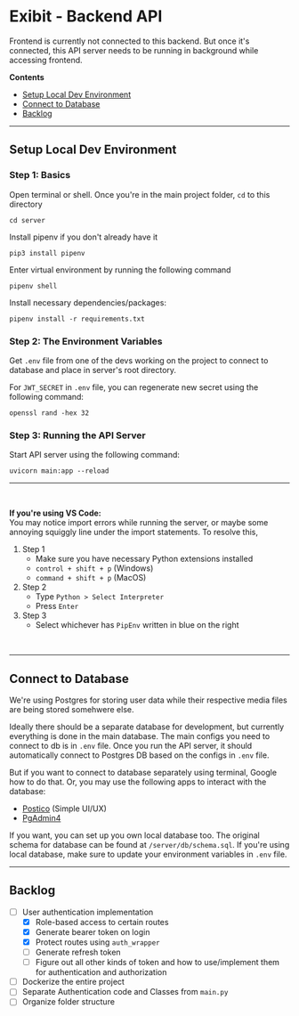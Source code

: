 # Exibit - Backend API

Frontend is currently not connected to this backend. But once it's connected, this API server needs to be running in background while accessing frontend.

**Contents**
- [Setup Local Dev Environment](#setup-local-dev-environment)
- [Connect to Database](#connect-to-database)
- [Backlog](#backlog)

---
## Setup Local Dev Environment


### Step 1: Basics
Open terminal or shell. Once you're in the main project folder, `cd` to this directory
```
cd server
```

Install pipenv if you don't already have it 
```
pip3 install pipenv
```

Enter virtual environment by running the following command
```
pipenv shell
```

Install necessary dependencies/packages:
```
pipenv install -r requirements.txt   
```

### Step 2: The Environment Variables
Get `.env` file from one of the devs working on the project to connect to database and place in server's root directory.  

For `JWT_SECRET` in `.env` file, you can regenerate new secret using the following command:
```
openssl rand -hex 32
```


### Step 3: Running the API Server
Start API server using the following command:
```
uvicorn main:app --reload  
```

---

<br/>

**If you're using VS Code:**  
You may notice import errors while running the server, or maybe some annoying squiggly line under the import statements. To resolve this,
1. Step 1
   - Make sure you have necessary Python extensions installed
   - `control + shift + p` (Windows)   
   - `command + shift + p` (MacOS)
2. Step 2
   - Type `Python > Select Interpreter`  
   - Press `Enter`
3. Step 3
   - Select whichever has `PipEnv` written in blue on the right

<br/>

---

## Connect to Database

We're using Postgres for storing user data while their respective media files are being stored somehwere else.  

Ideally there should be a separate database for development, but currently everything is done in the main database. The main configs you need to connect to db is in `.env` file. Once you run the API server, it should automatically connect to Postgres DB based on the configs in `.env` file.    

But if you want to connect to database separately using terminal, Google how to do that. Or, you may use the following apps to interact with the database:
- [Postico](https://eggerapps.at/postico/) (Simple UI/UX)
- [PgAdmin4](https://www.pgadmin.org/)

If you want, you can set up you own local database too. The original schema for database can be found at `/server/db/schema.sql`. If you're using local database, make sure to update your environment variables in `.env` file.

---

## Backlog

- [ ] User authentication implementation
   - [x] Role-based access to certain routes
   - [x] Generate bearer token on login
   - [x] Protect routes using `auth_wrapper`
   - [ ] Generate refresh token
   - [ ] Figure out all other kinds of token and how to use/implement them for authentication and authorization
- [ ] Dockerize the entire project
- [ ] Separate Authentication code and Classes from `main.py`
- [ ] Organize folder structure